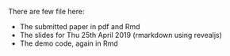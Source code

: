 There are few file here:

* The submitted paper in pdf and Rmd 
* The slides for Thu 25th April 2019 (rmarkdown using revealjs)
* The demo code, again in Rmd
